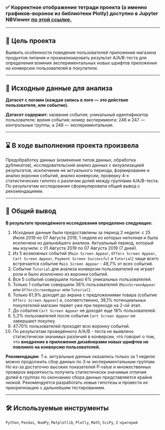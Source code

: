 ### ✅ Корректное отображение тетради проекта (а именно графиков-воронок из библиотеки Plotly) доступно в Jupyter NBViewer [по этой ссылке.](https://nbviewer.jupyter.org/github/Gracheva-Daria/Yndx.Practicum_projects/blob/main/09_%D0%98%D1%81%D1%81%D0%BB%D0%B5%D0%B4%D0%BE%D0%B2%D0%B0%D0%BD%D0%B8%D0%B5%20%D0%BF%D0%BE%D0%B2%D0%B5%D0%B4%D0%B5%D0%BD%D0%B8%D1%8F%20%D0%BF%D0%BE%D0%BB%D1%8C%D0%B7%D0%BE%D0%B2%D0%B0%D1%82%D0%B5%D0%BB%D0%B5%D0%B9%20%D0%BC%D0%BE%D0%B1%D0%B8%D0%BB%D1%8C%D0%BD%D0%BE%D0%B3%D0%BE%20%D0%BF%D1%80%D0%B8%D0%BB%D0%BE%D0%B6%D0%B5%D0%BD%D0%B8%D1%8F%20%D0%B8%20%D1%80%D0%B5%D0%B7%D1%83%D0%BB%D1%8C%D1%82%D0%B0%D1%82%D0%BE%D0%B2%20AAB-%D1%82%D0%B5%D1%81%D1%82%D0%B0/09_%D0%98%D1%81%D1%81%D0%BB%D0%B5%D0%B4%D0%BE%D0%B2%D0%B0%D0%BD%D0%B8%D0%B5%20%D0%BF%D0%BE%D0%B2%D0%B5%D0%B4%D0%B5%D0%BD%D0%B8%D1%8F%20%D0%BF%D0%BE%D0%BB%D1%8C%D0%B7%D0%BE%D0%B2%D0%B0%D1%82%D0%B5%D0%BB%D0%B5%D0%B9%20%D0%BC%D0%BE%D0%B1%D0%B8%D0%BB%D1%8C%D0%BD%D0%BE%D0%B3%D0%BE%20%D0%BF%D1%80%D0%B8%D0%BB%D0%BE%D0%B6%D0%B5%D0%BD%D0%B8%D1%8F%20%D0%B8%20%D1%80%D0%B5%D0%B7%D1%83%D0%BB%D1%8C%D1%82%D0%B0%D1%82%D0%BE%D0%B2%20AAB-%D1%82%D0%B5%D1%81%D1%82%D0%B0.ipynb)
<hr>

## 🎯 Цель проекта
Выявить особенности поведения пользователей приложения магазина продуктов питания и проанализировать результат А/А/В-теста для определения влияния экспериментальных новых шрифтов приложения на конверсию пользователей в покупатели.
<hr>

## 📂 Исходные данные для анализа
**Датасет с логами (каждая запись в логе — это действие пользователя, или событие).**

**Датасет содержит:** название события; уникальный идентификатор пользователя; время события; номер эксперимента: 246 и 247 — контрольные группы, а 248 — экспериментальная.
<hr>

## ⌛ В ходе выполнения проекта произвела
Предобработку данных (изменение типов данных, обработка дубликатов), исследовательский анализ данных с визуализацией результатов, исключение не актуального периода, формирование и анализ воронки событий, анализ конверсии, проверку 4-х статистических гипотез о различии долей между группами A/A/B-теста. По результатам исследования сформулировала общий вывод с рекомендациями.
<hr>

## 📃 Общий вывод
**В результате проведённого исследования определено следующее:**
1. Исходные данные были предоставлены за период 2 недели: с 25 Июля 2019 по 07 Августа 2019, 1 неделя из которых неполная и была исключена из дальнейшего анализа. Актуальный период, который мы изучили: с 01 Августа 2019 по 07 Августа 2019 (7 дней).
2. Из 5 возможных событий (`Main Screen Appear`, `Offers Screen Appear`, `Cart Screen Appear`, `Payment Screen Successful` и `Tutorial`) чаще всего встречается событие `Main Screen Appear` - 48,7% от всех событий.
3. Событие `Tutorial` для анализа конверсии пользователей не играет роли и было исключено из воронки событий.
4. Все 5 событий совершили только 6% уникальных пользователей.
5. Только 1 событие совершили 36% пользователей (`MainScreenAppear` или `OffersScreenAppear` или `Tutorial`).
6. Только 61,9% доходят до экрана с предложениями товара (событие `Offers Screen Appear`) и, соответственно, 38,1% потенциальных покупателей магазин теряет уже при переходе на 2-ой этап.
7. До события `Cart Screen Appear` не доходят еще 18% пользователей.
8. 5,2% пользователей после события `Cart Screen Appear` не завершают покупку.
9. 47.70% пользователей проходят всю воронку событий.
10. По результатам проведённого А/А/В - теста не выявлено статистически значимых различий в конверсии, что говорит о том, что **внедрение в приложение дизайнерами новых шрифтов не повлияло на конверсию пользователей.**

 **Рекомендации:**
Т.к. актуальные данные оказались только за 1 неделю можно продолжить сбор данных по 3-м экспериментальным группам. Но из-за достаточно высоких показателей P-value и множественных проверок вероятность получить статистически значимые отличия долей в группах по окончанию сбора данных представляется крайне низкой. Рекомендуется разработать новые гипотезы и провести их приоритизацию с дальнейшим тестированием.
<hr>

## 🛠️ Используемые инструменты
`Python`, `Pandas`,` NumPy`, `Matplotlib`, `Plotly`, `Math`, `SciPy`, `Z-критерий`
